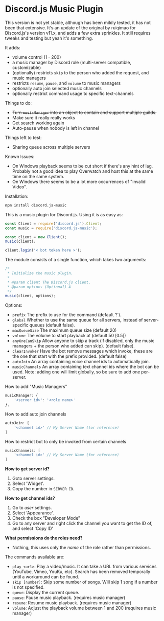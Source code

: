 # Discord.js Music Plugin

This version is not yet stable, although has been mildly tested, it has not been that extensive. It's an update of the original by ruiqimao for Discord.js's version v11.x, and adds a few extra sprinkles. It still requires tweaks and testing but yeah it's something.

It adds:
* volume control (1 - 200)
* a music manager by Discord role (multi-server compatible, customizable)
* (optionally) restricts `skip` to the person who added the request, and music managers
* restricts `resume`, `pause`, and `volume` to music managers
* optionally auto join selected music channels 
* optionally restrict command usage to specific text-channels

Things to do:
* ~~Turn `musicManager` into an object to contain and support multiple guilds.~~
* Make sure it really really works
* Get search working again
* Auto-pause when nobody is left in channel

Things left to test:
* Sharing queue across multiple servers 

Known Issues:  
* On Windows playback seems to be cut short if there's any hint of lag. Probably not a good idea to play Overwatch and host this at the same time on the same system.
* On Windows there seems to be a lot more occurrences of "Invalid Video". 

Installation:
```bash
npm install discord.js-music
```

This is a music plugin for Discord.js. Using it is as easy as:
```javascript
const Client = require('discord.js').Client;
const music = require('discord.js-music');

const client = new Client();
music(client);

client.login('< bot token here >');
```

The module consists of a single function, which takes two arguments:
```javascript
/*
 * Initialize the music plugin.
 *
 * @param client The Discord.js client.
 * @param options (Optional) A
 */
music(client, options);
```

Options:
* `prefix` The prefix to use for the command (default '!').
* `global`  Whether to use the same queue for all servers, instead of server-specific queues (default false).
* `maxQueueSize` The maximum queue size (default 20)
* `volume` The volume to start playback at (default 50 [0.5])
* `anyOneCanSkip` Allow anyone to skip a track (if disabled, only the music managers + the person who added can skip). (default false).
* `clearInvoker` Have the bot remove messages which invoke, these are the one that start with the prefix provided. (default false)
* `autoJoin` An array containing voice channel ids to automatically join.
* `musicChannels` An array containing text channel ids where the bot can be used. Note: adding one will limit globally, so be sure to add one per-server.

How to add "Music Managers"
```javascript
musicManager: {
	'<server id>': '<role name>'
},
```

How to add auto join channels
```JavaScript
autoJoin: [
	'<channel id>' // My Server Name (for reference)
]
```

How to restrict bot to only be invoked from certain channels
```JavaScript
musicChannels: [
	'<channel id>' // My Server Name (for reference)
]
```

**How to get server id?**
1. Goto server settings.
2. Select 'Widget'.
3. Copy the number in `SERVER ID`.

**How to get channel ids?**
1. Go to _user_ settings.  
2. Select 'Appearance'.  
3. Check the box "Developer Mode"  
4. Go to any server and right click the channel you want to get the ID of, and select 'Copy ID'

**What permissions do the roles need?**
- Nothing, this uses only the _name_ of the role rather than permissions.

The commands available are:
* `play <url>`: Play a video/music. It can take a URL from various services (YouTube, Vimeo, YouKu, etc). Search has been removed temporally until a workaround can be found.
* `skip [number]`: Skip some number of songs. Will skip 1 song if a number is not specified.
* `queue`: Display the current queue.
* `pause`: Pause music playback. (requires music manager)
* `resume`: Resume music playback. (requires music manager)
* `volume`: Adjust the playback volume between 1 and 200 (requires music manager)
